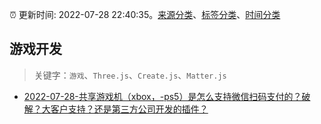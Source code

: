 :alarm_clock: 更新时间: 2022-07-28 22:40:35。[来源分类](../README.md)、[标签分类](../TAGS.md)、[时间分类](../TIMELINE.md)

## 游戏开发


> 关键字：`游戏`、`Three.js`、`Create.js`、`Matter.js`



- [2022-07-28-共享游戏机（xbox，-ps5）是怎么支持微信扫码支付的？破解？大客户支持？还是第三方公司开发的插件？](https://www.v2ex.com/t/869318) 